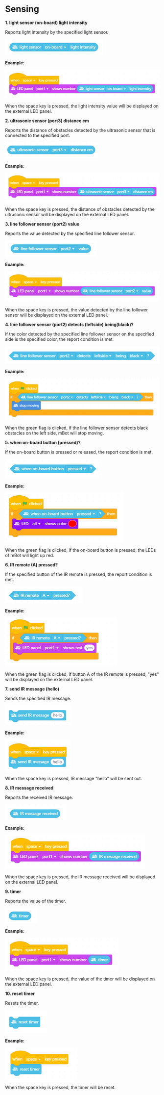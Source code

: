 # Sensing

**1. light sensor \(on-board\) light intensity**

Reports light intensity by the specified light sensor.

![](../../.gitbook/assets/0%20%287%29.png)

**Example:**

![](../../.gitbook/assets/1%20%2814%29.png)

When the space key is pressed, the light intensity value will be displayed on the external LED panel.

**2. ultrasonic sensor \(port3\) distance cm**

Reports the distance of obstacles detected by the ultrasonic sensor that is connected to the specified port.

![](../../.gitbook/assets/2%20%2810%29.png)

**Example:**

![](../../.gitbook/assets/3%20%286%29.png)

When the space key is pressed, the distance of obstacles detected by the ultrasonic sensor will be displayed on the external LED panel.

**3. line follower sensor \(port2\) value**

Reports the value detected by the specified line follower sensor.

![](../../.gitbook/assets/4%20%286%29.png)

**Example:**

![](../../.gitbook/assets/5%20%286%29.png)

When the space key is pressed, the value detected by the line follower sensor will be displayed on the external LED panel.

**4. line follower sensor \(port2\) detects \(leftside\) being\(black\)?**

If the color detected by the specified line follower sensor on the specified side is the specified color, the report condition is met.

![](../../.gitbook/assets/6%20%286%29.png)

**Example:**

![](../../.gitbook/assets/7%20%285%29.png)

When the green flag is clicked, if the line follower sensor detects black obstacles on the left side, mBot will stop moving.

**5. when on-board button \(pressed\)?**

If the on-board button is pressed or released, the report condition is met.

![](../../.gitbook/assets/8%20%289%29.png)

**Example:**

![](../../.gitbook/assets/9%20%281%29.png)

When the green flag is clicked, if the on-board button is pressed, the LEDs of mBot will light up red.

**6. IR remote \(A\) pressed?**

If the specified button of the IR remote is pressed, the report condition is met.

![](../../.gitbook/assets/10.png)

**Example:**

![](../../.gitbook/assets/11%20%286%29.png)

When the green flag is clicked, if button A of the IR remote is pressed, "yes" will be displayed on the external LED panel.

**7. send IR message \(hello\)**

Sends the specified IR message.

![](../../.gitbook/assets/12%20%285%29.png)

**Example:**

![](../../.gitbook/assets/13%20%284%29.png)

When the space key is pressed, IR message "hello" will be sent out.

**8. IR message received**

Reports the received IR message.

![](../../.gitbook/assets/14%20%282%29.png)

**Example:**

![](../../.gitbook/assets/15.png)

When the space key is pressed, the IR message received will be displayed on the external LED panel.

**9. timer**

Reports the value of the timer.

![](../../.gitbook/assets/16%20%282%29.png)

**Example:**

![](../../.gitbook/assets/17.png)

When the space key is pressed, the value of the timer will be displayed on the external LED panel.

**10. reset timer**

Resets the timer.

![](../../.gitbook/assets/18.png)

**Example:**

![](../../.gitbook/assets/19.png)

When the space key is pressed, the timer will be reset.

